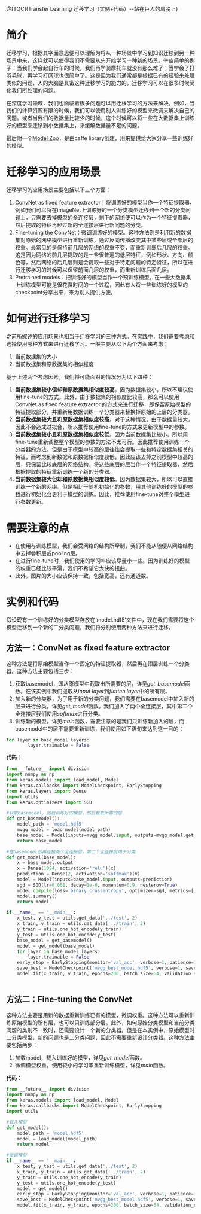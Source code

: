 @[TOC](Transfer Learning 迁移学习（实例+代码）--站在巨人的肩膀上)

# 简介

迁移学习，根据其字面意思便可以理解为将从一种场景中学习到知识迁移到另一种场景中来，这样就可以使得我们不需要从头开始学习一种新的场景。举些简单的例子：当我们学会起自行车的时候，我们再学骑摩托车就没有那么难了；当学会了打羽毛球，再学习打网球也很简单了。这是因为我们通常都是根据已有的经验来处理类似的问题，人的大脑是具备这种迁移学习的能力的，迁移学习可以在很多时候简化我们所处理的问题。

在深度学习领域，我们也面临着很多问题可以用迁移学习的方法来解决。例如，当我们的计算资源有限的时候，我们可以使用别人训练好的模型来微调来解决自己的问题。或者当我们的数据量比较少的时候，这个时候可以将一些在大数据集上训练好的模型来迁移到小数据集上，来缓解数据量不足的问题。



最后附一个[Model Zoo](https://github.com/BVLC/caffe/wiki/Model-Zoo)，是由caffe library创建，用来提供给大家分享一些训练好的模型。

# 迁移学习的应用场景
迁移学习的应用场景主要包括以下三个方面：
1. ConvNet as fixed feature extractor：将训练好的模型当作一个特征提取器，例如我们可以将在imageNet上训练好的一个分类模型迁移到一个新的分类问题上，只需要去掉模型的全连接层，剩下的网络便可以作为一个特征提取器，然后提取的特征再经过新的全连接层进行新问题的分类。
2. Fine-tuning the ConvNet：微调训练好的模型。这种方法则是利用新的数据集对原始的网络模型进行重新训练，通过反向传播改变其中某些层或全部层的权重。最常见的是保持前几层的网络的权重不变，而重新训练后几层的权重。这是因为网络的前几层提取的是一些很普遍的低层特征，例如形状、方向、颜色等，然后网络的后几层则是会提取一些对于特定问题的特定特征，所以在进行迁移学习的时候可以保留前面几层的权重，而重新训练后面几层。
3. Pretrained models：把训练好的模型当作一个预训练模型。在一些大数据集上训练模型可能是很花费时间的一个过程，因此有人将一些训练好的模型的checkpoint分享出来，来为别人提供方便。


# 如何进行迁移学习
之前所叙述的应用场景也相当于迁移学习的三种方式。在实践中，我们需要考虑和选择使用哪种方式来进行迁移学习。一般主要从以下两个方面来考虑：
1. 当前数据集的大小
2. 当前数据集和原数据集的相似程度

基于上述两个考虑因素，我们将可能面对的情况分为以下四种：
1. **当前数据集较小但却和原数据集相似度较高**。因为数据集较小，所以不建议使用fine-tune的方式。此外，由于数据集的相似度比较高，那么可以使用 ConvNet as fixed feature extractor 的方式来进行迁移，即保留原始模型的特征提取部分，并重新用数据训练一个分类器来替换掉原始的上层的分类器。
2.  **当前数据集较大且和原数据集相似度较高**。对于这种情况，由于数据量较大，因此不会造成过拟合，所以推荐使用fine-tune的方式来更新模型中的参数。
3. **当前数据集较小且和原数据集相似度较低**。因为当前数据集比较小，所以用fine-tune重新调整整个模型的参数的方法不太可行。因此推荐使用训练一个分类器的方法。但是由于模型中较高的层往往会提取一些和特定数据集相关的特征，而考虑到新数据和原数据相似度较低，因此应该去掉之前模型中较高的层，只保留比较底层的网络结构。将这些底层的层当作一个特征提取器，然后根据提取的特征重新训练一个新的分类器。
4. **当前数据集较大但却和原数据集相似度较低**。因为数据集较大，所以可以直接训练一个新的网络。但是相比于随机初始化的参数，用其他训练好的模型的参数进行初始化会更利于模型的训练。因此，推荐使用fine-tune对整个模型进行参数更新。


# 需要注意的点

* 在使用与训练模型，我们会受网络的结构所牵制，我们不能从随便从网络结构中去掉卷积层或pooling层。
* 在进行fine-tune时，我们使用的学习率应该尽量小一些。因为训练好的模型的权重已经比较平滑，我们不希望它太快的扭曲。
* 此外，图片的大小应该保持一致，包括宽高，还有通道数。

# 实例和代码

假设现有一个训练好的分类模型存放在‘model.hdf5’文件中，现在我们需要将这个模型迁移到一个新的二分类问题，我们将分别使用两种方法来进行迁移。

## 方法一：ConvNet as fixed feature extractor
这种方法是将原始模型当作一个固定的特征提取器，然后再在顶层训练一个分类器。这种方法主要包括三步：

1. 获取basemodel，即从原模型中截取出所需要的层，详见*get_basemodel*函数。在该实例中我们提取从*input layer*到*flatten layer*中的所有层。
2. 加入新的分类器，为了用于新的分类问题，我们需要在basemodel中加入新的层来进行分类，详见*get_model*函数。我们加入了两个全连接层，其中第二个全连接层我们使用*softmax*进行分类。
3. 训练新的模型，详见*main*函数，需要注意的是我们只训练新加入的层，而basemodel中的层不需要重新训练，我们使用如下语句来达到这一目的：
```python
for layer in base_model.layers:
        layer.trainable = False
```
**代码：**
```python
from __future__ import division
import numpy as np
from keras.models import load_model, Model
from keras.callbacks import ModelCheckpoint, EarlyStopping
from keras.layers import Dense
import utils
from keras.optimizers import SGD

#获取basemodel，加载训练好的模型，然后截取所需的层
def get_basemodel():
    model_path = 'model.hdf5'
    mvgg_model = load_model(model_path)
    base_model = Model(inputs=mvgg_model.input, outputs=mvgg_model.get_layer('flatten_1').output)
    return base_model

#在basemodel后再连接两个全连接层，第二个全连接层用于分类
def get_model(base_model):
    x = base_model.output
    x = Dense(1024, activation='relu')(x)
    prediction = Dense(2, activation='softmax')(x)
    model = Model(inputs=base_model.input, outputs=prediction)
    sgd = SGD(lr=0.001, decay=1e-6, momentum=0.9, nesterov=True)
    model.compile(loss='binary_crossentropy', optimizer=sgd, metrics=['accuracy'])
    model.summary()
    return model

if __name__ == '__main__':
    x_test, y_test = utils.get_data('../test', 2)
    x_train, y_train = utils.get_data('../train', 2)
    y_train = utils.one_hot_encode(y_train)
    y_test = utils.one_hot_encode(y_test)
    base_model = get_basemodel()
    model = get_model(base_model)
    for layer in base_model.layers:
        layer.trainable = False
    early_stop = EarlyStopping(monitor='val_acc', verbose=1, patience=10, mode='max')
    save_best = ModelCheckpoint('mvgg_best_model.hdf5', verbose=1, save_best_only=True)
    model.fit(x_train, y_train, epochs=200, batch_size=64, validation_split=0.1, callbacks=[save_best, early_stop])
    
```


## 方法二：Fine-tuning the ConvNet
这种方法主要是用新的数据重新训练已有的模型，微调权重。这种方法可以重新训练原始模型的所有层，也可以只训练部分层。此外，如何原始分类模型和当前分类问题的类别不一致时，还需要设计一个新的分类器。但是在本实例中，原始模型时二分类模型，新的问题也是二分类问题，因此不需要重新设计分类器。这种方法主要包括两步：

1. 加载model，载入训练好的模型，详见*get_model*函数。
2. 微调模型权重，使用较小的学习率重新训练模型，详见*main*函数。


**代码：**
```python
from __future__ import division
import numpy as np
from keras.models import load_model, Model
from keras.callbacks import ModelCheckpoint, EarlyStopping
import utils

#载入模型
def get_model():
    model_path = 'model.hdf5'
    model = load_model(model_path)
    return model

#微调模型
if __name__ == '__main__':
    x_test, y_test = utils.get_data('../test', 2)
    x_train, y_train = utils.get_data('../train', 2)
    y_train = utils.one_hot_encode(y_train)
    y_test = utils.one_hot_encode(y_test)
    model = get_model()
    early_stop = EarlyStopping(monitor='val_acc', verbose=1, patience=10, mode='max')
    save_best = ModelCheckpoint('mvgg_best_model.hdf5', verbose=1, save_best_only=True)
    model.fit(x_train, y_train, epochs=200, batch_size=64, validation_split=0.1, callbacks=[save_best, early_stop])
    
```